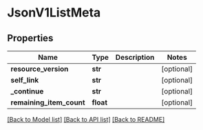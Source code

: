 # JsonV1ListMeta


## Properties
Name | Type | Description | Notes
------------ | ------------- | ------------- | -------------
**resource_version** | **str** |  | [optional] 
**self_link** | **str** |  | [optional] 
**_continue** | **str** |  | [optional] 
**remaining_item_count** | **float** |  | [optional] 

[[Back to Model list]](../README.md#documentation-for-models) [[Back to API list]](../README.md#documentation-for-api-endpoints) [[Back to README]](../README.md)


